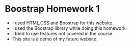 # Boostrap Homework 1

- I used HTML,CSS and Boostrap for this website. 
- I used the Boostrap library while doing this homework.
- I tried to use features not covered in the course.
- This site is a demo of my future website.
